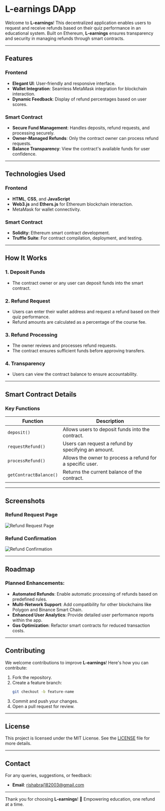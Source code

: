 # **L-earnings DApp**

Welcome to **L-earnings**! This decentralized application enables users to request and receive refunds based on their quiz performance in an educational system. Built on Ethereum, **L-earnings** ensures transparency and security in managing refunds through smart contracts.

---

## **Features**

### Frontend
- **Elegant UI**: User-friendly and responsive interface.
- **Wallet Integration**: Seamless MetaMask integration for blockchain interaction.
- **Dynamic Feedback**: Display of refund percentages based on user scores.

### Smart Contract
- **Secure Fund Management**: Handles deposits, refund requests, and processing securely.
- **Owner-Managed Refunds**: Only the contract owner can process refund requests.
- **Balance Transparency**: View the contract's available funds for user confidence.

---

## **Technologies Used**

### **Frontend**
- **HTML**, **CSS**, and **JavaScript**
- **Web3.js** and **Ethers.js** for Ethereum blockchain interaction.
- MetaMask for wallet connectivity.

### **Smart Contract**
- **Solidity**: Ethereum smart contract development.
- **Truffle Suite**: For contract compilation, deployment, and testing.

---

## **How It Works**

### 1. **Deposit Funds**
   - The contract owner or any user can deposit funds into the smart contract.

### 2. **Refund Request**
   - Users can enter their wallet address and request a refund based on their quiz performance.
   - Refund amounts are calculated as a percentage of the course fee.

### 3. **Refund Processing**
   - The owner reviews and processes refund requests.
   - The contract ensures sufficient funds before approving transfers.

### 4. **Transparency**
   - Users can view the contract balance to ensure accountability.

---

## **Smart Contract Details**

### Key Functions

| Function           | Description                                                                 |
|--------------------|-----------------------------------------------------------------------------|
| `deposit()`        | Allows users to deposit funds into the contract.                           |
| `requestRefund()`  | Users can request a refund by specifying an amount.                        |
| `processRefund()`  | Allows the owner to process a refund for a specific user.                  |
| `getContractBalance()` | Returns the current balance of the contract.                            |

---

## **Screenshots**

### Refund Request Page
![Refund Request Page](screenshots/refund-request.png)

### Refund Confirmation
![Refund Confirmation](screenshots/refund-confirmation.png)

---

## **Roadmap**

### Planned Enhancements:
- **Automated Refunds**: Enable automatic processing of refunds based on predefined rules.
- **Multi-Network Support**: Add compatibility for other blockchains like Polygon and Binance Smart Chain.
- **Enhanced User Analytics**: Provide detailed user performance reports within the app.
- **Gas Optimization**: Refactor smart contracts for reduced transaction costs.

---

## **Contributing**

We welcome contributions to improve **L-earnings**! Here's how you can contribute:
1. Fork the repository.
2. Create a feature branch:
   ```bash
   git checkout -b feature-name
   ```
3. Commit and push your changes.
4. Open a pull request for review.

---

## **License**

This project is licensed under the MIT License. See the [LICENSE](LICENSE) file for more details.

---

## **Contact**

For any queries, suggestions, or feedback:
- **Email**: rishabraj182003@gmail.com


---

Thank you for choosing **L-earnings**! 🚀 Empowering education, one refund at a time. 
